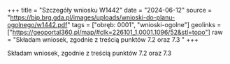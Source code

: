 +++
title = "Szczegóły wniosku W1442"
date = "2024-06-12"
source = "https://bip.brg.gda.pl/images/uploads/wnioski-do-planu-ogolnego/w1442.pdf"
tags = ["obręb: 0001", "wnioski-ogolne"]
geolinks = ["https://geoportal360.pl/map/#clk=226101_1.0001.1096/52&stl=topo"]
raw = "Składam wniosek, zgodnie z treścią punktów 7.2 oraz 7.3 "
+++

Składam wniosek, zgodnie z treścią punktów 7.2 oraz 7.3



